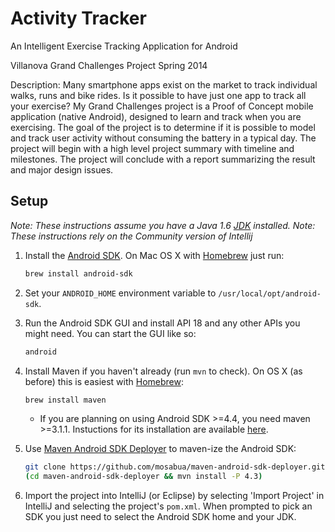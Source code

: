 # Activity Tracker

An Intelligent Exercise Tracking Application for Android

Villanova Grand Challenges Project
Spring 2014

Description:
Many smartphone apps exist on the market to track individual walks, runs and bike rides. Is it possible to have just one app to track all your exercise? My Grand Challenges project is a Proof of Concept mobile application (native Android), designed to learn and track when you are exercising. The goal of the project is to determine if it is possible to model and track user activity without consuming the battery in a typical day. The project will begin with a high level project summary with timeline and milestones. The project will conclude with a report summarizing the result and major design issues.

## Setup
*Note: These instructions assume you have a Java 1.6 [JDK](http://www.oracle.com/technetwork/java/javase/downloads/index.html) installed.*
*Note: These instructions rely on the Community version of Intellij*

1. Install the [Android SDK](http://developer.android.com/sdk/index.html). On Mac OS X with [Homebrew](http://brew.sh/) just run:
    ```bash
    brew install android-sdk
    ```

2. Set your `ANDROID_HOME` environment variable to `/usr/local/opt/android-sdk`.

3. Run the Android SDK GUI and install API 18 and any other APIs you might need. You can start the GUI like so:
    ```bash
    android
    ```
4. Install Maven if you haven't already (run `mvn` to check). On OS X (as before) this is easiest with [Homebrew](http://brew.sh/):
	```bash
	brew install maven
	```
	* If you are planning on using Android SDK >=4.4, you need maven >=3.1.1.  Instuctions for its installation are available [here](http://myjeeva.com/how-to-do-maven-upgrade-in-mac-os-x.html).

5. Use [Maven Android SDK Deployer](https://github.com/mosabua/maven-android-sdk-deployer) to maven-ize the Android SDK:
    ```bash
    git clone https://github.com/mosabua/maven-android-sdk-deployer.git
    (cd maven-android-sdk-deployer && mvn install -P 4.3)
    ```

6. Import the project into IntelliJ (or Eclipse) by selecting 'Import Project' in IntelliJ and selecting the project's `pom.xml`. When prompted to pick an SDK you just need to select the Android SDK home and your JDK.

